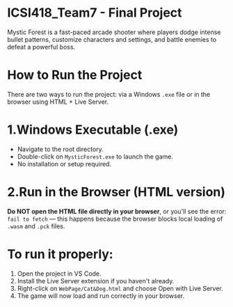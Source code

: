 # ICSI418_Team7 - Final Project

Mystic Forest is a fast-paced arcade shooter where players dodge intense bullet patterns, customize characters and settings, and battle enemies to defeat a powerful boss.

# How to Run the Project

There are two ways to run the project: via a Windows `.exe` file or in the browser using HTML + Live Server.

# 1.Windows Executable (.exe)
- Navigate to the root directory.
- Double-click on `MysticForest.exe` to launch the game.
- No installation or setup required.

# 2.Run in the Browser (HTML version)

**Do NOT open the HTML file directly in your browser**, or you'll see the error:  
`fail to fetch` — this happens because the browser blocks local loading of `.wasm` and `.pck` files.

# To run it properly:
1. Open the project in VS Code.
2. Install the Live Server extension if you haven't already.
3. Right-click on `WebPage/Cat&Dog.html` and choose Open with Live Server.
4. The game will now load and run correctly in your browser.
